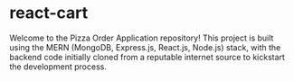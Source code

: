 # react-cart
Welcome to the Pizza Order Application repository! This project is built using the MERN (MongoDB, Express.js, React.js, Node.js) stack, with the backend code initially cloned from a reputable internet source to kickstart the development process.
